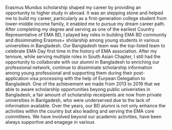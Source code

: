 Erasmus Mundus scholarship shaped my career by providing an opportunity to higher study in abroad. It was an stepping stone and helped me to build my career, particularly as a first-generation college student from lower-middle
income family, it enabled me to pursue my dream career path. After completing my degree and serving as one of the earliest Country Representative of EMA BD, I played key roles in building EMA BD community and dissiminating Erasmus+ sholarship among young students in various universities in Bangladesh.
Our Bangladesh team was the top-listed team to celebrate EMA Day first time in the history of EMA association. After my tennure, while serving multiple roles in South Asian Chapter, I still had the opportunity to collaborate
with our alumni in Bangladesh to enriching our professional network, continue to dissiminate scholarship information among young professional and supporting them during their post-application visa processing with the help of Eurpean Delegation to Bangladesh.
One of the achievement we made from 2013 to 2019 that we able to aware scholarship opportunities beyong public univeristies in Bangladesh, a fair amount of scholarship receipients are now from private universities in Banlgadesh, who 
were underserved due to the lack of information available. Over the years, our BD alumni is not only enhance the activities within the country but also leading and serving the EMA core committees. We have involved beyond
our academic activities, have been always supportive and enagege in various 
